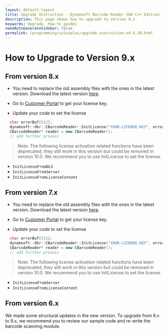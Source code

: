 ```yaml
---
layout: default-layout
title: Upgrade Instruction - Dynamsoft Barcode Reader SDK C++ Edition
description: This page shows how to upgrade to version 9.x.
keywords: Upgrade, how-to guides
needAutoGenerateSidebar: false
permalink: /programming/cplusplus/upgrade-instruction-v9.6.20.html
---
```



# How to Upgrade to Version 9.x  

## From version 8.x

- You need to replace the old assembly files with the ones in the latest version. Download the latest version [here](https://www.dynamsoft.com/Downloads/Dynamic-Barcode-Reader-Download.aspx).

- Go to <a href="https://www.dynamsoft.com/customer/license/fullLicense" target="_blank">Customer Portal</a> to get your license key.

- Update your code to set the license
```cpp
  char errorBuf[512];
  dynamsoft::dbr::CBarcodeReader::InitLicense("YOUR-LICENSE-KEY", errorBuf, 512);
  CBarcodeReader* reader = new CBarcodeReader();
  // add further process
```

>Note:
>The following license activation related functions have been deprecated, they still work in this version but could be removed in version 10.0. We recommend you to use InitLicense to set the license.

- `InitLicenseFromDLS`
- `InitLicenseFromServer`
- `InitLicenseFromLicenseContent` 

## From version 7.x

- You need to replace the old assembly files with the ones in the latest version. Download the latest version [here](https://www.dynamsoft.com/Downloads/Dynamic-Barcode-Reader-Download.aspx).

- Go to <a href="https://www.dynamsoft.com/customer/license/fullLicense" target="_blank">Customer Portal</a> to get your license key.

- Update your code to set the license
```cpp
  char errorBuf[512];
  dynamsoft::dbr::CBarcodeReader::InitLicense("YOUR-LICENSE-KEY", errorBuf, 512);
  CBarcodeReader* reader = new CBarcodeReader();
  // add further process
```

>Note:
>The following license activation related functions have been deprecated, they still work in this version but could be removed in version 10.0. We recommend you to use InitLicense to set the license.

- `InitLicenseFromServer`
- `InitLicenseFromLicenseContent` 


## From version 6.x

We made some structural updates in the new version. To upgrade from 6.x to 9.x, we recommend you to review our sample code and re-write the barcode scanning module.

